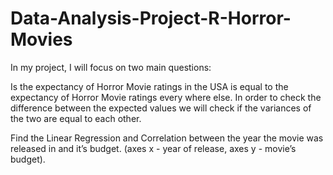 # Data-Analysis-Project-R-Horror-Movies
In my project, I will focus on two main questions:

Is the expectancy of Horror Movie ratings in the USA is equal to the expectancy of Horror Movie ratings every where else. In order to check the difference between the expected values we will check if the variances of the two are equal to each other.

Find the Linear Regression and Correlation between the year the movie was released in and it’s budget. (axes x - year of release, axes y - movie’s budget).
